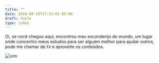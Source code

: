 ```yaml
---
title: ""
date: 2018-08-18T17:23:01-05:00
draft: fasle
type: index
---
```


Oi, se você chegou aqui, encontrou meu esconderijo do mundo, um lugar onde concentro meus estudos para ser alguém melhor para ajudar outros, pode me chamar de `FX` e aproveite os conteúdos.

![vim](/blup.png)
